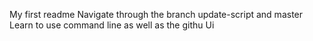 My first readme
Navigate through the branch update-script and master 
Learn to use command line as well as the githu Ui
